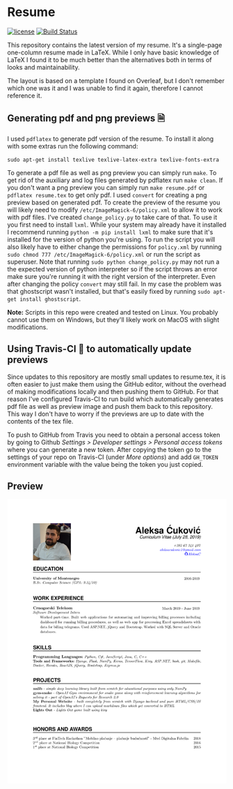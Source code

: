 # Resume
[![license](https://img.shields.io/github/license/mashape/apistatus.svg?maxAge=2592000)](https://github.com/AleksaC/resume/blob/master/LICENSE)
[![Build Status](https://travis-ci.com/AleksaC/resume.svg?branch=master)](https://travis-ci.com/AleksaC/resume)

This repository contains the latest version of my resume. It's a single-page
one-column resume made in LaTeX.
While I only have basic knowledge of LaTeX I found it to be much better than
the alternatives both in terms of looks and maintainability.

The layout is based on a template I found on Overleaf, but I don't remember
which one was it and I was unable to find it again, therefore I cannot
reference it.

## Generating pdf and png previews 🗎
I used `pdflatex` to generate pdf version of the resume. To install it along
with some extras run the following command:

```commandline
sudo apt-get install texlive texlive-latex-extra texlive-fonts-extra
```

To generate a pdf file as well as png preview you can simply run `make`. To get
rid of the auxiliary and log files generated by pdflatex run `make clean`. If
you don't want a png preview you can simply run `make resume.pdf` or
`pdflatex resume.tex` to get only pdf. I used `convert` for creating a png
preview based on generated pdf. To create the preview of the resume you will
likely need to modify `/etc/ImageMagick-6/policy.xml` to allow it to work with
pdf files. I've created `change_policy.py` to take care of that. To use it you
first need to install `lxml`. While your system may already have it installed I
recommend running `python -m pip install lxml` to make sure that it's installed
for the version of python you're using. To run the script you will also likely 
have to either change the permissions for `policy.xml` by
running `sudo chmod 777 /etc/ImageMagick-6/policy.xml` or run the script as 
superuser. Note that running `sudo python change_policy.py` may not run a 
the expected version of python interpreter so if the script throws an error make
sure you're running it with the right version of the interpreter. Even after
changing the policy `convert` may still fail. In my case the problem was that
ghostscript wasn't installed, but that's easily fixed by running
`sudo apt-get install ghostscript`.

**Note:** Scripts in this repo were created and tested on Linux. You probably
cannot use them on Windows, but they'll likely work on MacOS with slight
modifications.

## Using Travis-CI 👷 to automatically update previews
Since updates to this repository are mostly small updates to resume.tex, it is
often easier to just make them using the GitHub editor, without the overhead of
making modifications locally and then pushing them to GitHub. For that reason
I've configured Travis-CI to run build which automatically generates pdf file
as well as preview image and push them back to this repository. This way I don't
have to worry if the previews are up to date with the contents of the tex file.

To push to GitHub from Travis you need to obtain a personal access token by
going to Github *Settings > Developer settings > Personal access tokens* where
you can generate a new token. After copying the token go to the settings of 
your repo on Travis-CI (under *More options*) and add `GH_TOKEN` environment
variable with the value being the token you just copied.

## Preview

![Preview](resume.png)
